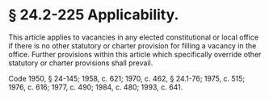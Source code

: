 # § 24.2-225 Applicability.

<p>This article applies to vacancies in any elected constitutional or local office if there is no other statutory or charter provision for filling a vacancy in the office. Further provisions within this article which specifically override other statutory or charter provisions shall prevail.</p><p>Code 1950, § 24-145; 1958, c. 621; 1970, c. 462, § 24.1-76; 1975, c. 515; 1976, c. 616; 1977, c. 490; 1984, c. 480; 1993, c. 641.</p>